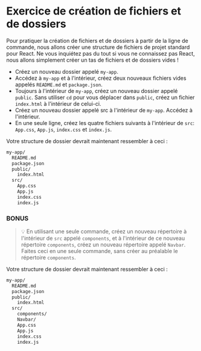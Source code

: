 # Exercice de création de fichiers et de dossiers

Pour pratiquer la création de fichiers et de dossiers à partir de la ligne de commande, nous allons créer une structure de fichiers de projet standard pour React. Ne vous inquiétez pas du tout si vous ne connaissez pas React, nous allons simplement créer un tas de fichiers et de dossiers vides !

* Créez un nouveau dossier appelé `my-app`.
* Accédez à `my-app` et à l'intérieur, créez deux nouveaux fichiers vides appelés `README.md` et `package.json`.
* Toujours à l'intérieur de `my-app`, créez un nouveau dossier appelé `public`. Sans utiliser `cd` pour vous déplacer dans `public`, créez un fichier `index.html` à l'intérieur de celui-ci.
* Créez un nouveau dossier appelé src à l'intérieur de `my-app`. Accédez à l'intérieur.
* En une seule ligne, créez les quatre fichiers suivants à l'intérieur de `src`: `App.css`, `App.js`, `index.css` et `index.js`.


Votre structure de dossier devrait maintenant ressembler à ceci :
```bash
my-app/
  README.md
  package.json
  public/
    index.html
  src/
    App.css
    App.js
    index.css
    index.js
```

### BONUS
> 💡 En utilisant une seule commande, créez un nouveau répertoire à l'intérieur de `src` appelé `components`, et à l'intérieur de ce nouveau répertoire `components`, créez un nouveau répertoire appelé `Navbar`. Faites ceci en une seule commande, sans créer au préalable le répertoire `components`.


Votre structure de dossier devrait maintenant ressembler à ceci :
```bash
my-app/
  README.md
  package.json
  public/
    index.html
  src/
    components/
	Navbar/
    App.css
    App.js
    index.css
    index.js
```
